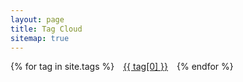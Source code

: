```yaml
---
layout: page
title: Tag Cloud
sitemap: true
---
```


<div class="archives" itemscope itemtype="http://schema.org/Blog">

{% for tag in site.tags %}
 <span style="margin: 10px;"><a href="/tags/{{ tag[0] }}/" style="font-size: {{ tag[1] | size | times: 3 | plus: 20 }}px">{{ tag[0] }}</a></span>
{% endfor %}
</div>
